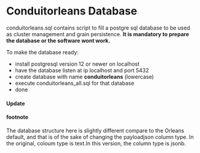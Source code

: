 # Conduitorleans Database

conduitorleans.sql contains script to fill a postgre sql database to be used 
as cluster management and grain persistence. 
**It is mandatory to prepare the database or the software wont work.**

To make the database ready:
- install postgresql version 12 or newer on localhost
- have the database listen at ip localhost and port 5432
- create database with name **conduitorleans** (lowercase)
- execute conduitorleans_all.sql for that database
- done


#### Update


#### footnote
The database structure here is slightly different compare to the Orleans default,
and that is of the sake of changing the payloadjson column type. In the original, 
coloum type is text.In this version, the column type is jsonb. 

